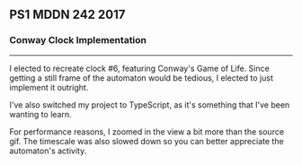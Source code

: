 ## PS1 MDDN 242 2017

### Conway Clock Implementation

--------------------------------------------------

I elected to recreate clock #6, featuring Conway's Game of Life.
Since getting a still frame of the automaton would be tedious, I elected to just implement it outright.

I've also switched my project to TypeScript, as it's something that I've been wanting to learn.

For performance reasons, I zoomed in the view a bit more than the source gif.
The timescale was also slowed down so you can better appreciate the automaton's activity.